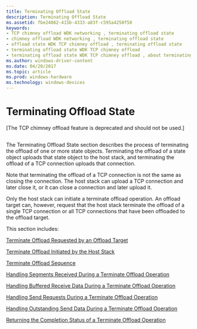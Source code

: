 ```yaml
---
title: Terminating Offload State
description: Terminating Offload State
ms.assetid: fbe24062-415b-4333-a83f-c595a4250f58
keywords:
- TCP chimney offload WDK networking , terminating offload state
- chimney offload WDK networking , terminating offload state
- offload state WDK TCP chimney offload , terminating offload state
- terminating offload state WDK TCP chimney offload
- terminating offload state WDK TCP chimney offload , about terminating offload state
ms.author: windows-driver-content
ms.date: 04/20/2017
ms.topic: article
ms.prod: windows-hardware
ms.technology: windows-devices
---
```


# Terminating Offload State


\[The TCP chimney offload feature is deprecated and should not be used.\]

## <a href="" id="ddk-terminating-offload-state-ng"></a>


The Terminating Offload State section describes the process of terminating the offload of one or more state objects. Terminating the offload of a state object uploads that state object to the host stack, and terminating the offload of a TCP connection uploads that connection.

Note that terminating the offload of a TCP connection is not the same as closing the connection. The host stack can upload a TCP connection and later close it, or it can close a connection and later upload it.

Only the host stack can initiate a terminate offload operation. An offload target can, however, request that the host stack terminate the offload of a single TCP connection or all TCP connections that have been offloaded to the offload target.

This section includes:

[Terminate Offload Requested by an Offload Target](terminate-offload-requested-by-an-offload-target.md)

[Terminate Offload Initiated by the Host Stack](terminate-offload-initiated-by-the-host-stack.md)

[Terminate Offload Sequence](terminate-offload-sequence.md)

[Handling Segments Received During a Terminate Offload Operation](handling-segments-received-during-a-terminate-offload-operation.md)

[Handling Buffered Receive Data During a Terminate Offload Operation](handling-buffered-receive-data-during-a-terminate-offload-operation.md)

[Handling Send Requests During a Terminate Offload Operation](handling-send-requests-during-a-terminate-offload-operation.md)

[Handling Outstanding Send Data During a Terminate Offload Operation](handling-outstanding-send-data-during-a-terminate-offload-operation.md)

[Returning the Completion Status of a Terminate Offload Operation](returning-the-completion-status-of-a-terminate-offload-operation.md)

 

 





